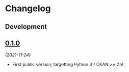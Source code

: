 # Changelog

## Development

## [0.1.0](https://github.com/berlinonline/ckanext-datasetsnippets/releases/tag/0.1.0)

_(2021-11-24)_

- First public version, targetting Python 3 / CKAN >= 2.9.

